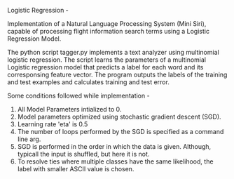 Logistic Regression - 

Implementation of a Natural Language Processing System (Mini Siri), capable of processing flight information search terms using a Logistic Regression Model. 

The python script tagger.py implements a text analyzer using multinomial logistic regression. The script learns the parameters of a multinomial Logistic regression model that predicts a label for each word and its corresponsing feature vector. The program outputs the labels of the training and test examples and calculates training and test error.

Some conditions followed while implementation - 
1. All Model Parameters intialized to 0.
2. Model parameters optimized using stochastic gradient descent (SGD).  
3. Learning rate 'eta' is 0.5
4. The number of loops performed by the SGD is specified as a command line arg.
5. SGD is performed in the order in which the data is given. Although, typicall the input is shuffled, but here it is not.
6. To resolve ties where multiple classes have the same likelihood, the label with smaller ASCII value is chosen.


